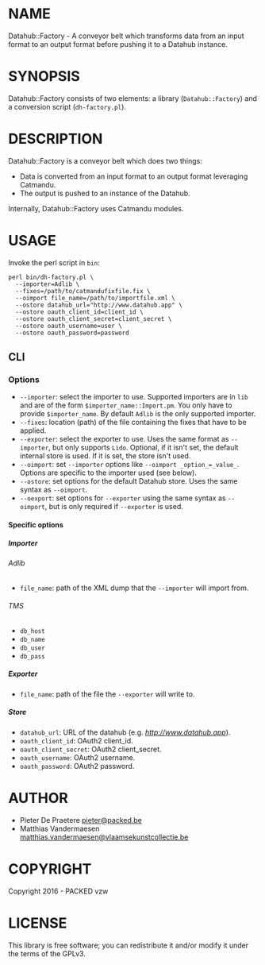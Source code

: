 # NAME

Datahub::Factory - A conveyor belt which transforms data from an input format
to an output format before pushing it to a Datahub instance.

# SYNOPSIS

Datahub::Factory consists of two elements: a library (`Datahub::Factory`) and a conversion script (`dh-factory.pl`).

# DESCRIPTION

Datahub::Factory is a conveyor belt which does two things:

* Data is converted from an input format to an output format leveraging
  Catmandu.
* The output is pushed to an instance of the Datahub.

Internally, Datahub::Factory uses Catmandu modules.

# USAGE

Invoke the perl script in `bin`:

```
perl bin/dh-factory.pl \
  --importer=Adlib \
  --fixes=/path/to/catmandufixfile.fix \
  --oimport file_name=/path/to/importfile.xml \
  --ostore datahub_url="http://www.datahub.app" \
  --ostore oauth_client_id=client_id \
  --ostore oauth_client_secret=client_secret \
  --ostore oauth_username=user \
  --ostore oauth_password=password
```
## CLI

### Options

* `--importer`: select the importer to use. Supported importers are in `lib` and are of the form `$importer_name::Import.pm`. You only have to provide `$importer_name`. By default `Adlib` is the only supported importer.
* `--fixes`: location (path) of the file containing the fixes that have to be applied.
* `--exporter`: select the exporter to use. Uses the same format as `--importer`, but only supports `Lido`. Optional, if it isn't set, the default internal store is used. If it is set, the store isn't used.
* `--oimport`: set `--importer` options like `--oimport _option_=_value_`. Options are specific to the importer used (see below).
* `--ostore`: set options for the default Datahub store. Uses the same syntax as `--oimport`.
* `--oexport`: set options for `--exporter` using the same syntax as `--oimport`, but is only required if `--exporter` is used.

#### Specific options
##### Importer

###### Adlib

* `file_name`: path of the XML dump that the `--importer` will import from.

###### TMS

* `db_host`
* `db_name`
* `db_user`
* `db_pass`

##### Exporter

* `file_name`: path of the file the `--exporter` will write to.

##### Store

* `datahub_url`: URL of the datahub (e.g. _http://www.datahub.app_).
* `oauth_client_id`: OAuth2 client_id.
* `oauth_client_secret`: OAuth2 client_secret.
* `oauth_username`: OAuth2 username.
* `oauth_password`: OAuth2 password.

# AUTHOR

* Pieter De Praetere <pieter@packed.be>
* Matthias Vandermaesen <matthias.vandermaesen@vlaamsekunstcollectie.be>

# COPYRIGHT

Copyright 2016 - PACKED vzw

# LICENSE

This library is free software; you can redistribute it and/or modify
it under the terms of the GPLv3.
